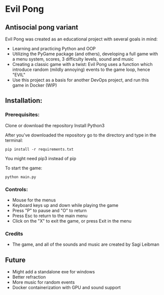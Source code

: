 # Evil Pong 
## Antisocial pong variant 

Evil Pong was created as an educational project with several goals in mind:
- Learning and practicing Python and OOP 
- Utilizing the PyGame package (and others), developing a full game with a menu system, scores, 3 difficulty levels, sound and music 
- Creating a classic game with a twist: Evil Pong uses a function which introduce random (mildly annoying) events to the game loop, hence "EVIL" 
- Use this project as a basis for another DevOps project, and run this game in Docker (WIP)

## Installation:

### Prerequisites:
Clone or download the repository
Install Python3 

After you've downloaded the repository go to the directory and type in the terminal:
```
pip install -r requirements.txt
```
You might need pip3 instead of pip 

To start the game:
```
python main.py
````

### Controls:
- Mouse for the menus 
- Keyboard keys up and down while playing the game 
- Press "P" to pause and "O" to return 
- Press Esc to return to the main menu 
- Click on the "X" to exit the game, or press Exit in the menu

### Credits 
- The game, and all of the sounds and music are created by Sagi Leibman 

## Future

- Might add a standalone exe for windows 
- Better refraction
- More music for random events 
- Docker containerization with GPU and sound support 
